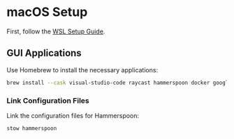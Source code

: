 # macOS Setup

First, follow the [WSL Setup Guide](../linux/README.md).

## GUI Applications

Use Homebrew to install the necessary applications:

```sh
brew install --cask visual-studio-code raycast hammerspoon docker google-chrome
```

### Link Configuration Files

Link the configuration files for Hammerspoon:

```sh
stow hammerspoon
```
